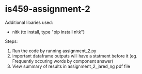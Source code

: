 # is459-assignment-2

Additional libaries used:
- nltk (to install, type "pip install nltk")

Steps:
1. Run the code by running assignment_2.py
2. Important dataframe outputs will have a statment before it (eg. Frequently occuring words by component answer)
3. View summary of results in assignment_2_jared_ng pdf file



